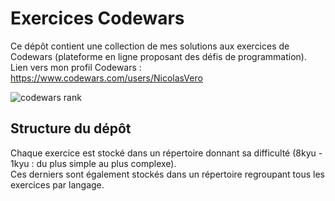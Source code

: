 # Exercices Codewars

Ce dépôt contient une collection de mes solutions aux exercices de Codewars (plateforme en ligne proposant des défis de programmation).  
Lien vers mon profil Codewars : https://www.codewars.com/users/NicolasVero

![codewars rank](https://www.codewars.com/users/NicolasVero/badges/large)

## Structure du dépôt

Chaque exercice est stocké dans un répertoire donnant sa difficulté (8kyu - 1kyu : du plus simple au plus complexe).  
Ces derniers sont également stockés dans un répertoire regroupant tous les exercices par langage.
